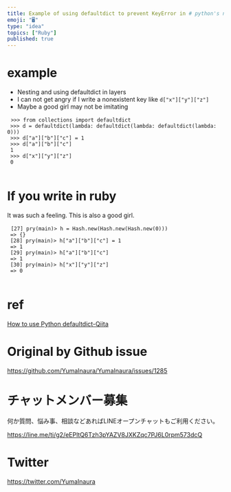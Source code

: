 ```yaml
---
title: Example of using defaultdict to prevent KeyError in # python's nested 
emoji: "🖥"
type: "idea"
topics: ["Ruby"]
published: true
---
```


<h1> example </h1>

<ul>
<li> Nesting and using defaultdict in layers </li>
<li> I can not get angry if I write a nonexistent key like <code>d[&quot;x&quot;][&quot;y&quot;][&quot;z&quot;]</code> </li>
<li> Maybe a good girl may not be imitating </li>
</ul>

<pre> <code class="py">&gt;&gt;&gt; from collections import defaultdict 
 &gt;&gt;&gt; d = defaultdict(lambda: defaultdict(lambda: defaultdict(lambda: 0))) 
 &gt;&gt;&gt; d[&quot;a&quot;][&quot;b&quot;][&quot;c&quot;] = 1 
 &gt;&gt;&gt; d[&quot;a&quot;][&quot;b&quot;][&quot;c&quot;] 
 1 
 &gt;&gt;&gt; d[&quot;x&quot;][&quot;y&quot;][&quot;z&quot;] 
 0 
</code> </pre>

<h1> If you write in ruby </h1>

<p> It was such a feeling. This is also a good girl. </p>

<pre> <code class="rb">[27] pry(main)&gt; h = Hash.new(Hash.new(Hash.new(0))) 
 =&gt; {} 
 [28] pry(main)&gt; h[&quot;a&quot;][&quot;b&quot;][&quot;c&quot;] = 1 
 =&gt; 1 
 [29] pry(main)&gt; h[&quot;a&quot;][&quot;b&quot;][&quot;c&quot;] 
 =&gt; 1 
 [30] pry(main)&gt; h[&quot;x&quot;][&quot;y&quot;][&quot;z&quot;] 
 =&gt; 0 
</code> </pre>

<h1> ref </h1>

<p> <a href="https://qiita.com/xza/items/72a1b07fcf64d1f4bdb7">How to use Python defaultdict-Qiita</a> </p>


# Original by Github issue

https://github.com/YumaInaura/YumaInaura/issues/1285








<!-- Update From Qiita API -->

# チャットメンバー募集


何か質問、悩み事、相談などあればLINEオープンチャットもご利用ください。

https://line.me/ti/g2/eEPltQ6Tzh3pYAZV8JXKZqc7PJ6L0rpm573dcQ





# Twitter


https://twitter.com/YumaInaura


<!-- Update From Qiita API -->



